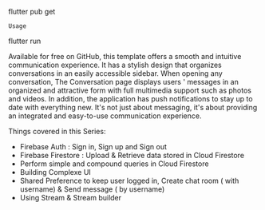 flutter pub get
```
Usage 

```
flutter run

Available for free on GitHub, this template offers a smooth and intuitive communication experience. It has a stylish design that organizes conversations in an easily accessible sidebar. When opening any conversation, The Conversation page displays users ' messages in an organized and attractive form with full multimedia support such as photos and videos. In addition, the application has push notifications to stay up to date with everything new. It's not just about messaging, it's about providing an integrated and easy-to-use communication experience.


 Things covered in this Series:
- Firebase Auth :  Sign in, Sign up and Sign out
- Firebase Firestore : Upload & Retrieve data stored in Cloud Firestore
- Perform simple and compound queries in Cloud Firestore
- Building Complexe UI 
- Shared Preference to keep user logged in, Create chat room ( with username) & Send message ( by username)
- Using Stream & Stream builder
